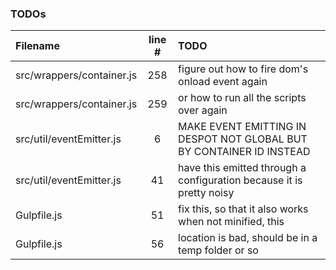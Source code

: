 ### TODOs
| Filename | line # | TODO
|:------|:------:|:------
| src/wrappers/container.js | 258 | figure out how to fire dom's onload event again
| src/wrappers/container.js | 259 | or how to run all the scripts over again
| src/util/eventEmitter.js | 6 | MAKE EVENT EMITTING IN DESPOT NOT GLOBAL BUT BY CONTAINER ID INSTEAD
| src/util/eventEmitter.js | 41 | have this emitted through a configuration because it is pretty noisy
| Gulpfile.js | 51 | fix this, so that it also works when not minified, this
| Gulpfile.js | 56 | location is bad, should be in a temp folder or so